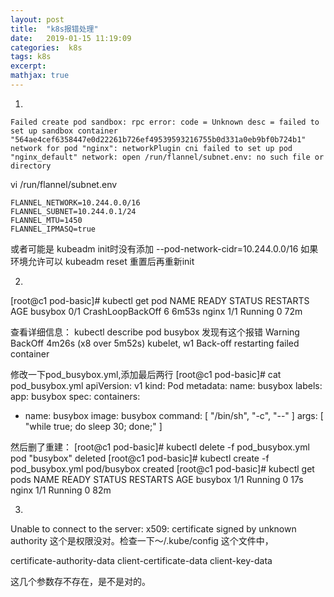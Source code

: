 ```yaml
---
layout: post
title:  "k8s报错处理"
date:   2019-01-15 11:19:09
categories:  k8s
tags: k8s
excerpt: 
mathjax: true
---
```


1.
```
Failed create pod sandbox: rpc error: code = Unknown desc = failed to set up sandbox container "564ae4cef6358447e0d22261b726ef49539593216755b0d331a0eb9bf0b724b1" network for pod "nginx": networkPlugin cni failed to set up pod "nginx_default" network: open /run/flannel/subnet.env: no such file or directory
```

vi /run/flannel/subnet.env
```
FLANNEL_NETWORK=10.244.0.0/16
FLANNEL_SUBNET=10.244.0.1/24
FLANNEL_MTU=1450
FLANNEL_IPMASQ=true
```
或者可能是
kubeadm init时没有添加
--pod-network-cidr=10.244.0.0/16
如果环境允许可以 kubeadm reset 重置后再重新init






2.
[root@c1 pod-basic]# kubectl get pod
NAME      READY   STATUS             RESTARTS   AGE
busybox   0/1     CrashLoopBackOff   6          6m53s
nginx     1/1     Running            0          72m


查看详细信息：
kubectl describe pod busybox
发现有这个报错
  Warning  BackOff    4m26s (x8 over 5m52s)  kubelet, w1        Back-off restarting failed container

修改一下pod_busybox.yml,添加最后两行
[root@c1 pod-basic]# cat pod_busybox.yml
apiVersion: v1
kind: Pod
metadata:
  name: busybox
  labels:
    app: busybox
spec:
  containers:
  - name: busybox
    image: busybox
    command: [ "/bin/sh", "-c", "--" ]
    args: [ "while true; do sleep 30; done;" ]


然后删了重建：
[root@c1 pod-basic]# kubectl delete -f pod_busybox.yml
pod "busybox" deleted
[root@c1 pod-basic]# kubectl create -f pod_busybox.yml
pod/busybox created
[root@c1 pod-basic]# kubectl get pods
NAME      READY   STATUS    RESTARTS   AGE
busybox   1/1     Running   0          17s
nginx     1/1     Running   0          82m




3.
Unable to connect to the server: x509: certificate signed by unknown authority
这个是权限没对。检查一下～/.kube/config 这个文件中，

certificate-authority-data
client-certificate-data
client-key-data 

这几个参数存不存在，是不是对的。




